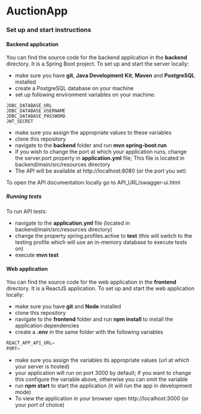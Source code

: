 # AuctionApp

### Set up and start instructions

#### Backend application
You can find the source code for the backend application in the **backend** directory. It is a Spring Boot project. To set up and start the server locally:

- make sure you have **git**, **Java Development Kit**, **Maven** and **PostgreSQL** installed
- create a PostgreSQL database on your machine 
- set up following environment variables on your machine:

```shell
JDBC_DATABASE_URL
JDBC_DATABASE_USERNAME
JDBC_DATABASE_PASSWORD
JWT_SECRET
```
- make sure you assign the appropriate values to these variables
- clone this repository
- navigate to the **backend** folder and run **mvn spring-boot:run** 
- if you wish to change the port at which your application runs, change the server.port property in **application.yml** file; This file is located in backend/main/src/resources directory
- The API will be available at http://localhost:8080 (or the port you set)

To open the API documentation locally go to API_URL/swagger-ui.html

##### Running tests
To run API tests:
- navigate to the **application.yml** file (located in backend/main/src/resources directory)
- change the property spring.profiles.active to **test** (this will switch to the testing profile which will use an in-memory database to execute tests on)
- execute **mvn test** 

#### Web application
You can find the source code for the web application in the **frontend** directory. It is a ReactJS application. To set up and start the web application locally: 

- make sure you have **git** and **Node** installed 
- clone this repository 
- navigate to the **frontend** folder and run **npm install** to install the application dependencies 
- create a **.env** in the same folder with the following variables

```javascript
REACT_APP_API_URL=
PORT=
```
- make sure you assign the variables its appropriate values (url at which your server is hosted)
- your application will run on port 3000 by default; if you want to change this configure the variable above, otherwise you can omit the variable 
- run **npm start** to start the application (it will run the app in development mode) 
- To view the application in your browser open http://localhost:3000 (or your port of choice)

